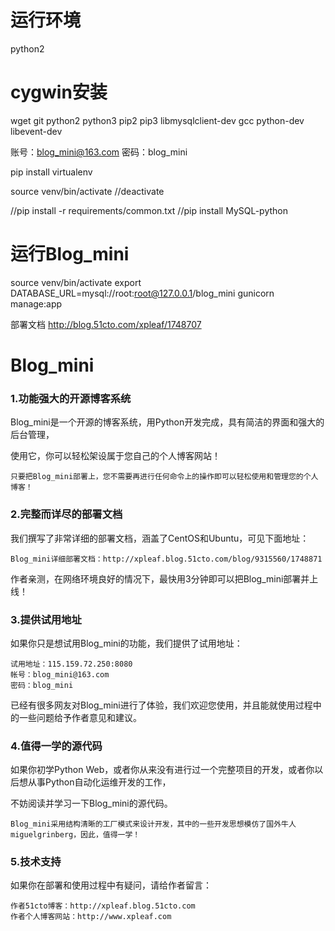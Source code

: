 # 运行环境

python2

# cygwin安装

wget git python2 python3 pip2 pip3
libmysqlclient-dev gcc python-dev libevent-dev

账号：blog_mini@163.com
密码：blog_mini

pip install virtualenv

source venv/bin/activate
//deactivate

//pip install -r requirements/common.txt
//pip install MySQL-python

# 运行Blog_mini
source venv/bin/activate
export DATABASE_URL=mysql://root:root@127.0.0.1/blog_mini
gunicorn manage:app

部署文档
http://blog.51cto.com/xpleaf/1748707

# Blog_mini
### 1.功能强大的开源博客系统
Blog_mini是一个开源的博客系统，用Python开发完成，具有简洁的界面和强大的后台管理，

使用它，你可以轻松架设属于您自己的个人博客网站！

    只要把Blog_mini部署上，您不需要再进行任何命令上的操作即可以轻松使用和管理您的个人博客！

### 2.完整而详尽的部署文档
我们撰写了非常详细的部署文档，涵盖了CentOS和Ubuntu，可见下面地址：

    Blog_mini详细部署文档：http://xpleaf.blog.51cto.com/blog/9315560/1748871

作者亲测，在网络环境良好的情况下，最快用3分钟即可以把Blog_mini部署并上线！

### 3.提供试用地址
如果你只是想试用Blog_mini的功能，我们提供了试用地址：

    试用地址：115.159.72.250:8080
    帐号：blog_mini@163.com
    密码：blog_mini

已经有很多网友对Blog_mini进行了体验，我们欢迎您使用，并且能就使用过程中的一些问题给予作者意见和建议。

### 4.值得一学的源代码
如果你初学Python Web，或者你从来没有进行过一个完整项目的开发，或者你以后想从事Python自动化运维开发的工作，

不妨阅读并学习一下Blog_mini的源代码。

    Blog_mini采用结构清晰的工厂模式来设计开发，其中的一些开发思想模仿了国外牛人miguelgrinberg，因此，值得一学！

### 5.技术支持
如果你在部署和使用过程中有疑问，请给作者留言：

    作者51cto博客：http://xpleaf.blog.51cto.com
    作者个人博客网站：http://www.xpleaf.com
